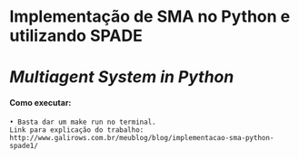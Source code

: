 # Implementação de SMA no Python e utilizando SPADE
# _Multiagent System in Python_
 
#### Como executar:
 
    • Basta dar um make run no terminal.
    Link para explicação do trabalho: http://www.galirows.com.br/meublog/blog/implementacao-sma-python-spade1/

